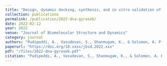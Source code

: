 ```yaml
---
title: "Design, dynamic docking, synthesis, and in vitro validation of a novel DNA gyrase B inhibitor"
collection: publications
permalink: /publication/2022-dna-gyraseb/
date: 2022-02-12
year: 2022
venue: "Journal of Biomolecular Structure and Dynamics"
category: journal
authors: "Pudipeddi, A., Vasudevan, S., Shanmugam, K., & Solomon, A. P."
paperurl: "https://doi.org/10.xxxx/jbsd.2022.xxx"
pdf: "/files/2022-dna-gyraseb.pdf"
citation: "Pudipeddi, A., Vasudevan, S., Shanmugam, K., & Solomon, A. P. (2022). Design, dynamic docking, synthesis, and in vitro validation of a novel DNA gyrase B inhibitor. *Journal of Biomolecular Structure and Dynamics*, 2022. https://doi.org/10.xxxx/jbsd.2022.xxx"
---
```

